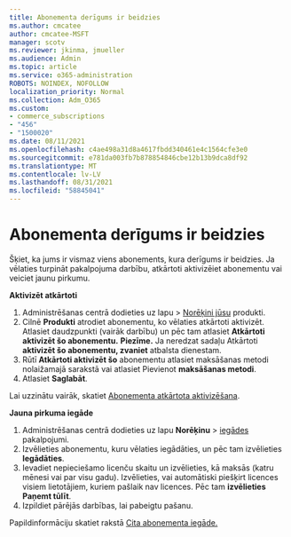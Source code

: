 ```yaml
---
title: Abonementa derīgums ir beidzies
ms.author: cmcatee
author: cmcatee-MSFT
manager: scotv
ms.reviewer: jkinma, jmueller
ms.audience: Admin
ms.topic: article
ms.service: o365-administration
ROBOTS: NOINDEX, NOFOLLOW
localization_priority: Normal
ms.collection: Adm_O365
ms.custom:
- commerce_subscriptions
- "456"
- "1500020"
ms.date: 08/11/2021
ms.openlocfilehash: c4ae498a31d8a4617fbdd340461e4c1564cfe3e0
ms.sourcegitcommit: e781da003fb7b878854846cbe12b13b9dca8df92
ms.translationtype: MT
ms.contentlocale: lv-LV
ms.lasthandoff: 08/31/2021
ms.locfileid: "58845041"
---
```

# <a name="expired-subscription"></a>Abonementa derīgums ir beidzies

Šķiet, ka jums ir vismaz viens abonements, kura derīgums ir beidzies. Ja vēlaties turpināt pakalpojuma darbību, atkārtoti aktivizēiet abonementu vai veiciet jaunu pirkumu.
  
**Aktivizēt atkārtoti**
  
1. Administrēšanas centrā dodieties  uz lapu \> [Norēķini jūsu](https://go.microsoft.com/fwlink/p/?linkid=842054) produkti.
2. Cilnē **Produkti** atrodiet abonementu, ko vēlaties atkārtoti aktivizēt. Atlasiet daudzpunkti (vairāk darbību) un pēc tam atlasiet **Atkārtoti aktivizēt šo abonementu.**
    **Piezīme.** Ja neredzat sadaļu Atkārtoti **aktivizēt šo abonementu, zvaniet** atbalsta dienestam.
3. Rūtī **Atkārtoti aktivizēt šo** abonementu atlasiet maksāšanas metodi nolaižamajā sarakstā vai atlasiet Pievienot **maksāšanas metodi**.
4. Atlasiet **Saglabāt**.

Lai uzzinātu vairāk, skatiet [Abonementa atkārtota aktivizēšana](https://docs.microsoft.com/microsoft-365/commerce/subscriptions/reactivate-your-subscription).

**Jauna pirkuma iegāde**
  
1. Administrēšanas centrā dodieties uz lapu **Norēķinu** \> [iegādes](https://go.microsoft.com/fwlink/p/?linkid=868433) pakalpojumi.
2. Izvēlieties abonementu, kuru vēlaties iegādāties, un pēc tam izvēlieties **Iegādāties**.
3. Ievadiet nepieciešamo licenču skaitu un izvēlieties, kā maksās (katru mēnesi vai par visu gadu). Izvēlieties, vai automātiski piešķirt licences visiem lietotājiem, kuriem pašlaik nav licences. Pēc tam **izvēlieties Paņemt tūlīt**.
4. Izpildiet pārējās darbības, lai pabeigtu pašanu.

Papildinformāciju skatiet rakstā [Cita abonementa iegāde.](https://docs.microsoft.com/microsoft-365/commerce/buy-another-subscription)